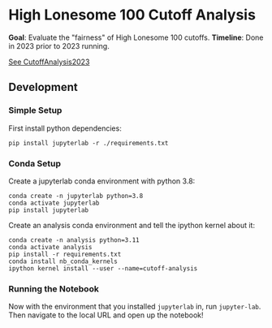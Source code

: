 # High Lonesome 100 Cutoff Analysis

**Goal**: Evaluate the "fairness" of High Lonesome 100 cutoffs.
**Timeline**: Done in 2023 prior to 2023 running.

[See CutoffAnalysis2023](analyses/CutoffAnalysis2023.ipynp)

## Development

### Simple Setup

First install python dependencies:

```
pip install jupyterlab -r ./requirements.txt
```

### Conda Setup

Create a jupyterlab conda environment with python 3.8:

```
conda create -n jupyterlab python=3.8
conda activate jupyterlab
pip install jupyterlab
```

Create an analysis conda environment and tell the ipython kernel about it:

```
conda create -n analysis python=3.11
conda activate analysis
pip install -r requirements.txt
conda install nb_conda_kernels
ipython kernel install --user --name=cutoff-analysis
```

### Running the Notebook

Now with the environment that you installed `jupyterlab` in, run `jupyter-lab`. Then navigate to the local URL and open up the notebook!
